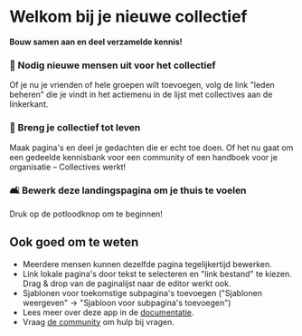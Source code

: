 # Welkom bij je nieuwe collectief

**Bouw samen aan en deel verzamelde kennis!**


### 👥 Nodig nieuwe mensen uit voor het collectief

Of je nu je vrienden of hele groepen wilt toevoegen, volg de link "leden beheren" die je vindt in het actiemenu in de lijst met collectives aan de linkerkant.

### 🌱 Breng je collectief tot leven

Maak pagina's en deel je gedachten die er echt toe doen. Of het nu gaat om een gedeelde kennisbank voor een community of een handboek voor je organisatie – Collectives werkt!

### 🛋️ Bewerk deze landingspagina om je thuis te voelen

Druk op de potloodknop om te beginnen! ️


## Ook goed om te weten

* Meerdere mensen kunnen dezelfde pagina tegelijkertijd bewerken.
* Link lokale pagina's door tekst te selecteren en "link bestand" te kiezen. Drag & drop van de paginalijst naar de editor werkt ook.
* Sjablonen voor toekomstige subpagina's toevoegen ("Sjablonen weergeven" -> "Sjabloon voor subpagina's toevoegen")
* Lees meer over deze app in de [documentatie](https://collectivecloud.gitlab.io/collectives/).
* Vraag [de community](https://help.nextcloud.com/c/apps/collectives/174) om hulp bij vragen.
